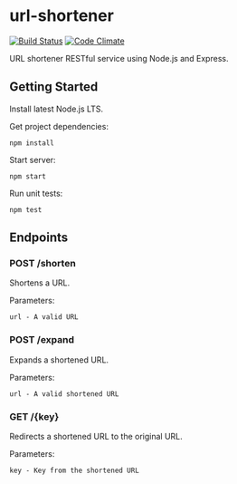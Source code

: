 # url-shortener
[![Build Status](https://travis-ci.org/zulhilmizainuddin/url-shortener.svg?branch=master)](https://travis-ci.org/zulhilmizainuddin/url-shortener)
[![Code Climate](https://codeclimate.com/github/zulhilmizainuddin/url-shortener/badges/gpa.svg)](https://codeclimate.com/github/zulhilmizainuddin/url-shortener)

URL shortener RESTful service using Node.js and Express.

## Getting Started

Install latest Node.js LTS.

Get project dependencies:

    npm install
    
Start server:

    npm start
    
Run unit tests:

    npm test
    
## Endpoints

### POST /shorten
Shortens a URL.

Parameters:

    url - A valid URL

### POST /expand
Expands a shortened URL.

Parameters:

    url - A valid shortened URL
    
### GET /{key}
Redirects a shortened URL to the original URL.

Parameters:

    key - Key from the shortened URL
